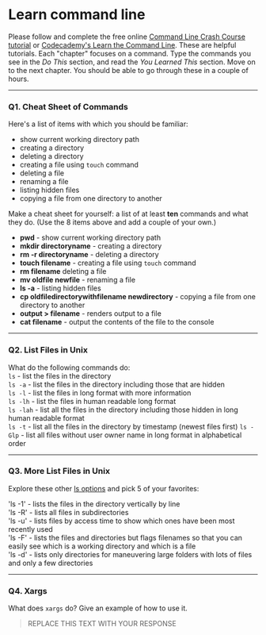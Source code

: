 # Learn command line

Please follow and complete the free online [Command Line Crash Course
tutorial](https://web.archive.org/web/20160708171659/http://cli.learncodethehardway.org/book/) or [Codecademy's Learn the Command Line](https://www.codecademy.com/learn/learn-the-command-line). These are helpful tutorials. Each "chapter" focuses on a command. Type the commands you see in the _Do This_ section, and read the _You Learned This_ section. Move on to the next chapter. You should be able to go through these in a couple of hours.

---

### Q1.  Cheat Sheet of Commands  

Here's a list of items with which you should be familiar:  
* show current working directory path
* creating a directory
* deleting a directory
* creating a file using `touch` command
* deleting a file
* renaming a file
* listing hidden files
* copying a file from one directory to another

Make a cheat sheet for yourself: a list of at least **ten** commands and what they do.  (Use the 8 items above and add a couple of your own.)  
 
* __pwd__ - show current working directory path  
* __mkdir directoryname__ - creating a directory  
* __rm -r directoryname__ - deleting a directory  
* __touch filename__ - creating a file using `touch` command  
* __rm filename__ deleting a file  
* __mv oldfile newfile__ - renaming a file  
* __ls -a__ - listing hidden files  
* __cp oldfiledirectorywithfilename newdirectory__ - copying a file from one directory to another  
* __output > filename__ - renders output to a file  
* __cat filename__ - output the contents of the file to the console  
 

---  

### Q2.  List Files in Unix   

What do the following commands do:  
`ls`  - list the files in the directory  
`ls -a`  - list the files in the directory including those that are hidden  
`ls -l`  - list the files in long format with more information  
`ls -lh` - list the files in human readable long format    
`ls -lah` - list all the files in the directory including those hidden in long human readable format  
`ls -t` - list all the files in the directory by timestamp (newest files first) 
`ls -Glp` - list all files without user owner name in long format in alphabetical order  

---  

### Q3.  More List Files in Unix  

Explore these other [ls options](http://www.techonthenet.com/unix/basic/ls.php) and pick 5 of your favorites:  

'ls -1' - lists the files in the directory vertically by line  
'ls -R' - lists all files in subdirectories  
'ls -u' - lists files by access time to show which ones have been most recently used  
'ls -F' - lists the files and directories but flags filenames so that you can easily see which is a working directory and which is a file  
'ls -d' - lists only directories for maneuvering large folders with lots of files and only a few directories  

---

### Q4.  Xargs   

What does `xargs` do? Give an example of how to use it.

> REPLACE THIS TEXT WITH YOUR RESPONSE

 

